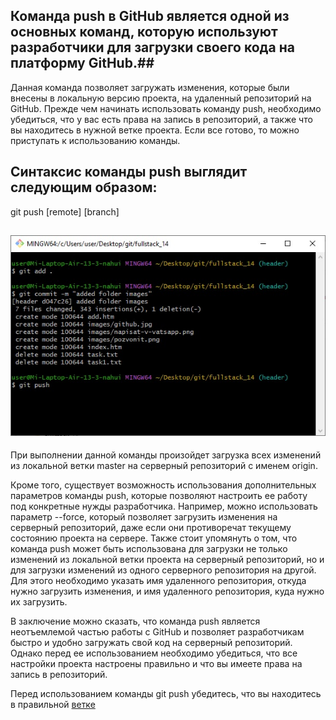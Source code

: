 ## Команда push в GitHub является одной из основных команд, которую используют разработчики для загрузки своего кода на платформу GitHub.##

Данная команда позволяет загружать изменения, которые были внесены в локальную версию проекта, на удаленный репозиторий на GitHub. Прежде чем начинать использовать команду push, необходимо убедиться, что у вас есть права на запись в репозиторий, а также что вы находитесь в нужной ветке проекта. Если все готово, то можно приступать к использованию команды.

Синтаксис команды push выглядит следующим образом:
---
git push [remote] [branch]

![](/images/add%20commit%20push.jpg)
---
При выполнении данной команды произойдет загрузка всех изменений из локальной ветки master на серверный репозиторий с именем origin.

Кроме того, существует возможность использования дополнительных параметров команды push, которые позволяют настроить ее работу под конкретные нужды разработчика. Например, можно использовать параметр --force, который позволяет загрузить изменения на серверный репозиторий, даже если они противоречат текущему состоянию проекта на сервере. Также стоит упомянуть о том, что команда push может быть использована для загрузки не только изменений из локальной ветки проекта на серверный репозиторий, но и для загрузки изменений из одного серверного репозитория на другой. Для этого необходимо указать имя удаленного репозитория, откуда нужно загрузить изменения, и имя удаленного репозитория, куда нужно их загрузить.

В заключение можно сказать, что команда push является неотъемлемой частью работы с GitHub и позволяет разработчикам быстро и удобно загружать свой код на серверный репозиторий. Однако перед ее использованием необходимо убедиться, что все настройки проекта настроены правильно и что вы имеете права на запись в репозиторий.

Перед использованием команды git push убедитесь, что вы  находитесь в правильной [ветке](/branches.md)